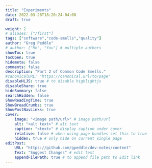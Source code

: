 ```yaml
---
title: "Experiments"
date: 2022-03-28T18:20:24-04:00
draft: true

weight: 2
# aliases: ["/first"]
tags: ["software","code-smells","quality"]
author: "Greg Peddle"
# author: ["Me", "You"] # multiple authors
showToc: true
TocOpen: true
hidemeta: false
comments: false
description: "Part 2 of Common Code Smells."
#canonicalURL: "https://canonical.url/to/page"
disableHLJS: true # to disable highlightjs
disableShare: true
hideSummary: false
searchHidden: false
ShowReadingTime: true
ShowBreadCrumbs: true
ShowPostNavLinks: true
cover:
    image: "<image path/url>" # image path/url
    alt: "<alt text>" # alt text
    caption: "<text>" # display caption under cover
    relative: false # when using page bundles set this to true
    hidden: true # only hide on current single page
editPost:
    URL: "https://github.com/gpeddle/dev-notes/content"
    Text: "Suggest Changes" # edit text
    appendFilePath: true # to append file path to Edit link
---
```


